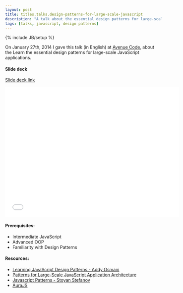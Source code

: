 ```yaml
---
layout: post
title: titles.talks.design-patterns-for-large-scale-javascript
description: "A talk about the essential design patterns for large-scale JavaScript applications."
tags: [talks, javascript, design patterns]
---
```

{% include JB/setup %}

On January 27th, 2014 I gave this talk (in English) at [Avenue Code](http://www.avenuecode.com), about the Learn the essential design patterns for large-scale JavaScript applications.
<br/>
#### Slide deck
[Slide deck link](//slid.es/avenuecode/design-patterns-for-large-scale-javascript)
<iframe src="//slid.es/avenuecode/design-patterns-for-large-scale-javascript/embed" width="560" height="420" scrolling="no" frameborder="0" allowfullscreen="allowfullscreen"> </iframe><br/>

#### Prerequisites:

* Intermediate JavaScript
* Advanced OOP
* Familiarity with Design Patterns

#### Resources:

* [Learning JavaScript Design Patterns - Addy Osmani](http://addyosmani.com/resources/essentialjsdesignpatterns)
* [Patterns for Large-Scale JavaScript Application Architecture](http://addyosmani.com/largescalejavascript)
* [Javascript Patterns - Stoyan Stefanov](http://shop.oreilly.com/product/9780596806767.do)
* [AuraJS](http://aurajs.com)